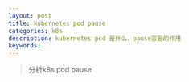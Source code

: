 ```yaml
---
layout: post
title: kubernetes pod pause
categories: k8s
description: kubernetes pod 是什么，pause容器的作用
keywords:
---
```


> 分析k8s pod pause

